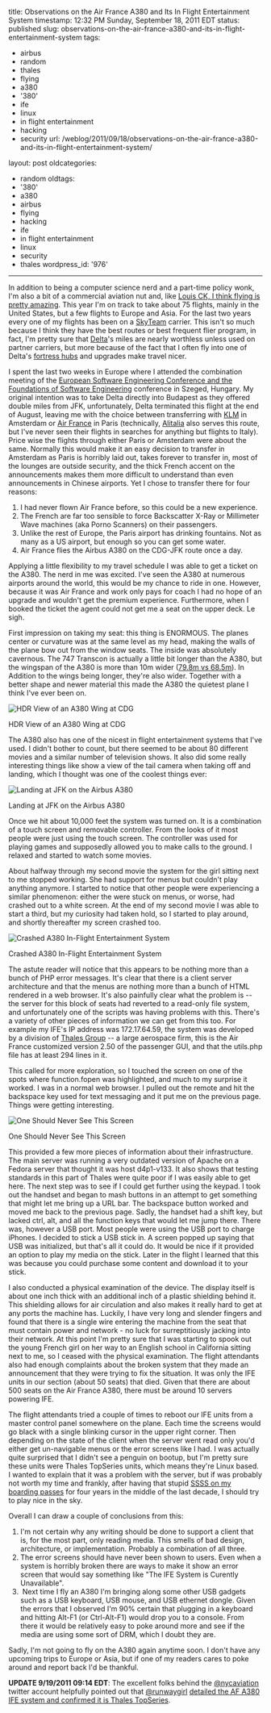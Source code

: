 title: Observations on the Air France A380 and Its In Flight Entertainment System
timestamp: 12:32 PM Sunday, September 18, 2011 EDT
status: published
slug: observations-on-the-air-france-a380-and-its-in-flight-entertainment-system
tags:
- airbus
- random
- thales
- flying
- a380
- '380'
- ife
- linux
- in flight entertainment
- hacking
- security
url: /weblog/2011/09/18/observations-on-the-air-france-a380-and-its-in-flight-entertainment-system/

layout: post
oldcategories:
- random
oldtags:
- '380'
- a380
- airbus
- flying
- hacking
- ife
- in flight entertainment
- linux
- security
- thales
wordpress_id: '976'

---

In addition to being a computer science nerd and a part-time policy wonk, I'm also a bit of a commercial aviation nut and, like [Louis CK, I think flying is pretty amazing](http://www.youtube.com/watch?v=8r1CZTLk-Gk). This year I'm on track to take about 75 flights, mainly in the United States, but a few flights to Europe and Asia. For the last two years every one of my flights has been on a [SkyTeam](http://www.skyteam.com/) carrier. This isn't so much because I think they have the best routes or best frequent flier program, in fact, I'm pretty sure that [Delta](http://www.delta.com/)'s miles are nearly worthless unless used on partner carriers, but more because of the fact that I often fly into one of Delta's [fortress hubs](http://en.wikipedia.org/wiki/Airline_hub#Fortress_hub) and upgrades make travel nicer.

I spent the last two weeks in Europe where I attended the combination meeting of the [European Software Engineering Conference and the Foundations of Software Engineering](http://2011.esec-fse.org/) conference in Szeged, Hungary. My original intention was to take Delta directly into Budapest as they offered double miles from JFK, unfortunately, Delta terminated this flight at the end of August, leaving me with the choice between transferring with [KLM](http://www.klm.com/) in Amsterdam or [Air France](http://www.airfrance.com/) in Paris (technically, [Alitalia](http://www.alitalia.com/) also serves this route, but I've never seen their flights in searches for anything but flights to Italy). Price wise the flights through either Paris or Amsterdam were about the same. Normally this would make it an easy decision to transfer in Amsterdam as Paris is horribly laid out, takes forever to transfer in, most of the lounges are outside security, and the thick French accent on the announcements makes them more difficult to understand than even announcements in Chinese airports. Yet I chose to transfer there for four reasons:
	
  1. I had never flown Air France before, so this could be a new experience.
  2. The French are far too sensible to force Backscatter X-Ray or Millimeter Wave machines (aka Porno Scanners) on their passengers.
  3. Unlike the rest of Europe, the Paris airport has drinking fountains. Not as many as a US airport, but enough so you can get some water.
  4. Air France flies the Airbus A380 on the CDG-JFK route once a day.

Applying a little flexibility to my travel schedule I was able to get a ticket on the A380. The nerd in me was excited. I've seen the A380 at numerous airports around the world, this would be my chance to ride in one. However, because it was Air France and work only pays for coach I had no hope of an upgrade and wouldn't get the premium experience. Furthermore, when I booked the ticket the agent could not get me a seat on the upper deck. Le sigh.

First impression on taking my seat: this thing is ENORMOUS. The planes center or curvature was at the same level as my head, making the walls of the plane bow out from the window seats. The inside was absolutely cavernous. The 747 Transcon is actually a little bit longer than the A380, but the wingspan of the A380 is more than 10m wider ([79.8m vs 68.5m](http://en.wikipedia.org/wiki/File:Giant_planes_comparison.svg)). In Addition to the wings being longer, they're also wider. Together with a better shape and newer material this made the A380 the quietest plane I think I've ever been on.

<div class="image caption center">
    <img src="/weblog/media/2011/09/A380WingViewAtCDG.jpg" alt="HDR View of an A380 Wing at CDG">
    <p>HDR View of an A380 Wing at CDG</p>
</div>

The A380 also has one of the nicest in flight entertainment systems that I've used. I didn't bother to count, but there seemed to be about 80 different movies and a similar number of television shows. It also did some really interesting things like show a view of the tail camera when taking off and landing, which I thought was one of the coolest things ever:

<div class="image caption center">
    <img src="/weblog/media/2011/09/A380IFEJFKLanding.jpg" alt="Landing at JFK on the Airbus A380">
    <p>Landing at JFK on the Airbus A380</p>
</div>

Once we hit about 10,000 feet the system was turned on. It is a combination of a touch screen and removable controller. From the looks of it most people were just using the touch screen. The controller was used for playing games and supposedly allowed you to make calls to the ground. I relaxed and started to watch some movies.

About halfway through my second movie the system for the girl sitting next to me stopped working. She had support for menus but couldn't play anything anymore. I started to notice that other people were experiencing a similar phenomenon: either the were stuck on menus, or worse, had crashed out to a white screen. At the end of my second movie I was able to start a third, but my curiosity had taken hold, so I started to play around, and shortly thereafter my screen crashed too.

<div class="image caption center">
    <img src="/weblog/media/2011/09/CrashedA380IFE.jpg" alt="Crashed A380 In-Flight Entertainment System">
    <p>Crashed A380 In-Flight Entertainment System</p>
</div>

The astute reader will notice that this appears to be nothing more than a bunch of PHP error messages. It's clear that there is a client server architecture and that the menus are nothing more than a bunch of HTML rendered in a web browser. It's also painfully clear what the problem is -- the server for this block of seats had reverted to a read-only file system, and unfortunately one of the scripts was having problems with this. There's a variety of other pieces of information we can get from this too. For example my IFE's IP address was 172.17.64.59, the system was developed by a division of [Thales Group](http://www.thalesgroup.com/) -- a large aerospace firm, this is the Air France customized version 2.50 of the passenger GUI, and that the utils.php file has at least 294 lines in it.

This called for more exploration, so I touched the screen on one of the spots where function.fopen was highlighted, and much to my surprise it worked. I was in a normal web browser. I pulled out the remote and hit the backspace key used for text messaging and it put me on the previous page. Things were getting interesting.

<div class="image caption center">
    <img src="/weblog/media/2011/09/CrashedA380IFE404Error.jpg" alt="One Should Never See This Screen">
    <p>One Should Never See This Screen</p>
</div>

This provided a few more pieces of information about their infrastructure. The main server was running a very outdated version of Apache on a Fedora server that thought it was host d4p1-v133. It also shows that testing standards in this part of Thales were quite poor if I was easily able to get here. The next step was to see if I could get further using the keypad. I took out the handset and began to mash buttons in an attempt to get something that might let me bring up a URL bar. The backspace button worked and moved me back to the previous page. Sadly, the handset had a shift key, but lacked ctrl, alt, and all the function keys that would let me jump there. There was, however a USB port. Most people were using the USB port to charge iPhones. I decided to stick a USB stick in. A screen popped up saying that USB was initialized, but that's all it could do. It would be nice if it provided an option to play my media on the stick. Later in the flight I learned that this was because you could purchase some content and download it to your stick.

I also conducted a physical examination of the device. The display itself is about one inch thick with an additional inch of a plastic shielding behind it. This shielding allows for air circulation and also makes it really hard to get at any ports the machine has. Luckily, I have very long and slender fingers and found that there is a single wire entering the machine from the seat that must contain power and network - no luck for surreptitiously jacking into their network. At this point I'm pretty sure that I was starting to spook out the young French girl on her way to an English school in California sitting next to me, so I ceased with the physical examination. The flight attendants also had enough complaints about the broken system that they made an announcement that they were trying to fix the situation. It was only the IFE units in our section (about 50 seats) that died. Given that there are about 500 seats on the Air France A380, there must be around 10 servers powering IFE.

The flight attendants tried a couple of times to reboot our IFE units from a master control panel somewhere on the plane. Each time the screens would go black with a single blinking cursor in the upper right corner. Then depending on the state of the client when the server went read only you'd either get un-navigable menus or the error screens like I had. I was actually quite surprised that I didn't see a penguin on bootup, but I'm pretty sure these units were Thales TopSeries units, which means they're Linux based. I wanted to explain that it was a problem with the server, but if was probably not worth my time and frankly, after having that stupid [SSSS on my boarding passes](http://en.wikipedia.org/wiki/Secondary_Security_Screening_Selection) for four years in the middle of the last decade, I should try to play nice in the sky.

Overall I can draw a couple of conclusions from this:
	
  1. I'm not certain why any writing should be done to support a client that is, for the most part, only reading media. This smells of bad design, architecture, or implementation. Probably a combination of all three.
  2. The error screens should have never been shown to users. Even when a system is horribly broken there are ways to make it show an error screen that would say something like "The IFE System is Curently Unavailable".
  3.  Next time I fly an A380 I'm bringing along some other USB gadgets such as a USB keyboard, USB mouse, and USB ethernet dongle. Given the errors that I observed I'm 90% certain that plugging in a keyboard and hitting Alt-F1 (or Ctrl-Alt-F1) would drop you to a console. From there it would be relatively easy to poke around more and see if the media are using some sort of DRM, which I doubt they are.

Sadly, I'm not going to fly on the A380 again anytime soon. I don't have any upcoming trips to Europe or Asia, but if one of my readers cares to poke around and report back I'd be thankful.

**UPDATE 9/19/2011 09:14 EDT**: The excellent folks behind the [@nycaviation](http://twitter.com/nycaviation) twitter account helpfully pointed out that [@runwaygirl](http://twitter.com/runwaygirl) [detailed the AF A380 IFE system and confirmed it is Thales TopSeries](http://www.flightglobal.com/articles/2009/11/05/334471/thales-details-ife-offering-on-air-frances-new-a380.html).
